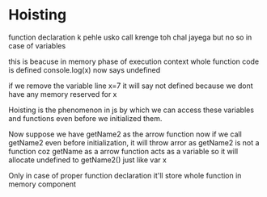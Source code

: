 # Hoisting

function declaration k pehle usko call krenge toh chal jayega
but no so in case of variables

this is beacuse in memory phase of execution context whole function code is defined
console.log(x) now says undefined

if we remove the variable line x=7
it will say not defined because we dont have any memory reserved for x

Hoisting is the phenomenon in js by which we can access these variables and functions even before we initialized them.

Now suppose we have getName2 as the arrow function
now if we call getName2 even before initialization, it will throw arror as getName2 is not a function coz getName as a arrow function acts as a variable
so it will allocate undefined to getName2() just like var x

Only in case of proper function declaration it'll store whole function in memory component